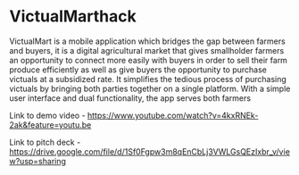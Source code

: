 # VictualMarthack
VictualMart is a mobile application which bridges the gap between farmers and buyers, it is a digital agricultural market that gives smallholder farmers an opportunity to connect more easily with buyers in order to sell their farm produce efficiently as well as give buyers the opportunity to purchase victuals at a subsidized rate. It simplifies the tedious process of purchasing victuals by bringing both parties together on a single platform. With a simple user interface and dual functionality, the app serves both farmers 


Link to demo video -    https://www.youtube.com/watch?v=4kxRNEk-2ak&feature=youtu.be

Link to pitch deck - https://drive.google.com/file/d/1Sf0Fgpw3m8qEnCbLj3VWLGsQEzIxbr_v/view?usp=sharing
